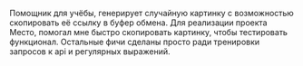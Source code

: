 Помощник для учёбы, генерирует случайную картинку с возможностью скопировать её ссылку в буфер обмена. Для реализации проекта Место, помогал мне быстро скопировать картинку, чтобы тестировать функционал. Остальные фичи сделаны просто ради тренировки запросов к api и регулярных выражений.
